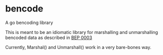 bencode
=======

A go bencoding library

This is meant to be an idiomatic library for marshalling and unmarshalling bencoded data as described in [BEP 0003](http://www.bittorrent.org/beps/bep_0003.html)

Currently, Marshal() and Unmarshall() work in a very bare-bones way.
